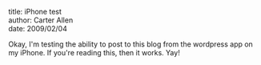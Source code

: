 title: iPhone test  
author: Carter Allen  
date: 2009/02/04  

Okay, I'm testing the ability to post to this blog from the wordpress app on my iPhone. If you're reading this, then it works. Yay!